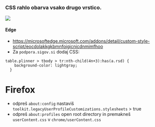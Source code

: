 ### CSS rahlo obarva vsako drugo vrstico.

![](https://github.com/SRP-B/Scripts/assets/152384379/6327b1a7-18f8-47a5-a4cd-cb64c6024cf8)


#### Edge 
- https://microsoftedge.microsoft.com/addons/detail/custom-style-script/eocdolakkgkbmnfojgicnicdnmimfhoo
- Za `podpora.sigov.si` dodaj CSS:
```
table.plinner > tbody > tr:nth-child(4n+3):has(a.rsd) {
    background-color: lightgray;
  }

```

# Firefox
-	odpreš `about:config` nastaviš `toolkit.legacyUserProfileCustomizations.stylesheets` > true
-	odpreš `about:profiles` open root directory in premakneš `userContent.css` v `chrome/userContent.css`
